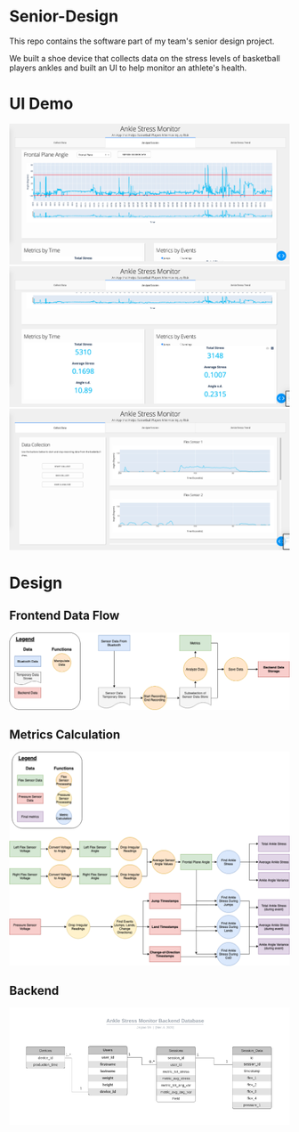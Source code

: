 # Senior-Design

This repo contains the software part of my team's senior design project.

We built a shoe device that collects data on the stress levels of basketball players ankles and built an UI to help monitor an athlete's health.


# UI Demo
![UI 1](diagrams/UI_1.png)
![UI 2](diagrams/UI_2.png)
![UI 3](diagrams/UI_3.png)


# Design
## Frontend Data Flow
![frontend](diagrams/frontend_data_flow.png)

## Metrics Calculation
![Metrics Calculation](diagrams/frontend_data_processing.png)

## Backend
![Backend](diagrams/backend.png)
